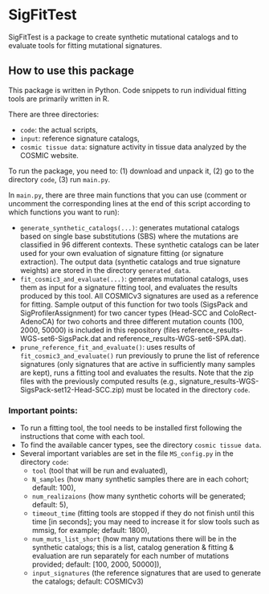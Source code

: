 # SigFitTest
SigFitTest is a package to create synthetic mutational catalogs and to evaluate tools for fitting mutational signatures.


## How to use this package
This package is written in Python. Code snippets to run individual fitting tools are primarily written in R.

There are three directories:
* `code`: the actual scripts,
* `input`: reference signature catalogs,
* `cosmic tissue data`: signature activity in tissue data analyzed by the COSMIC website.

To run the package, you need to: (1) download and unpack it, (2) go to the directory `code`, (3) run `main.py`.

In `main.py`, there are three main functions that you can use (comment or uncomment the corresponding lines at the end of this script according to which functions you want to run):
* `generate_synthetic_catalogs(...)`: generates mutational catalogs based on single base substitutions (SBS) where the mutations are classified in 96 different contexts. These synthetic catalogs can be later used for your own evaluation of signature fitting (or signature extraction). The output data (synthetic catalogs and true signature weights) are stored in the directory `generated_data`.
* `fit_cosmic3_and_evaluate(...)`: generates mutational catalogs, uses them as input for a signature fitting tool, and evaluates the results produced by this tool. All COSMICv3 signatures are used as a reference for fitting. Sample output of this function for two tools (SigsPack and SigProfilerAssignment) for two cancer types (Head-SCC and ColoRect-AdenoCA) for two cohorts and three different mutation counts (100, 2000, 50000) is included in this repository (files reference_results-WGS-set6-SigsPack.dat and reference_results-WGS-set6-SPA.dat).
* `prune_reference_fit_and_evaluate()`: uses results of `fit_cosmic3_and_evaluate()` run previously to prune the list of reference signatures (only signatures that are active in sufficiently many samples are kept), runs a fitting tool and evaluates the results. Note that the zip files with the previously computed results (e.g., signature_results-WGS-SigsPack-set12-Head-SCC.zip) must be located in the directory `code`.

### Important points:
* To run a fitting tool, the tool needs to be installed first following the instructions that come with each tool.
* To find the available cancer types, see the directory `cosmic tissue data`.
* Several important variables are set in the file `MS_config.py` in the directory `code`:
  * `tool` (tool that will be run and evaluated),
  * `N_samples` (how many synthetic samples there are in each cohort; default: 100),
  * `num_realizaions` (how many synthetic cohorts will be generated; default: 5),
  * `timeout_time` (fitting tools are stopped if they do not finish until this time [in seconds]; you may need to increase it for slow tools such as mmsig, for example; default: 1800),
  * `num_muts_list_short` (how many mutations there will be in the synthetic catalogs; this is a list, catalog generation & fitting & evaluation are run separately for each number of mutations provided; default: [100, 2000, 50000]),
  * `input_signatures` (the reference signatures that are used to generate the catalogs; default: COSMICv3)
